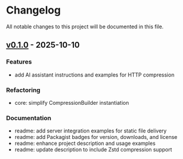 # Changelog

All notable changes to this project will be documented in this file.

## [v0.1.0] - 2025-10-10

### Features
- add AI assistant instructions and examples for HTTP compression

### Refactoring
- core: simplify CompressionBuilder instantiation

### Documentation
- readme: add server integration examples for static file delivery
- readme: add Packagist badges for version, downloads, and license
- readme: enhance project description and usage examples
- readme: update description to include Zstd compression support

[v0.1.0]: https://github.com/aurynx/http-compression/releases/tag/v0.1.0
